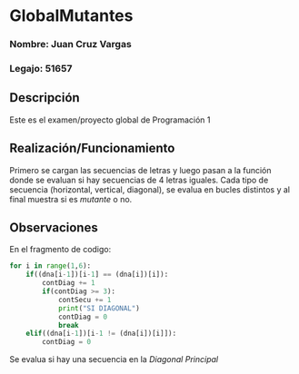 # GlobalMutantes
### Nombre: Juan Cruz Vargas
### Legajo: 51657

## Descripción
Este es el examen/proyecto global de Programación 1 

## Realización/Funcionamiento
Primero se cargan las secuencias de letras y luego pasan a la función donde se evaluan si hay secuencias de 4 letras iguales. Cada tipo de secuencia (horizontal, vertical, diagonal), se evalua en bucles distintos y al final muestra si es *mutante* o no.

## Observaciones
En el fragmento de codigo:
```python
for i in range(1,6):
    if((dna[i-1])[i-1] == (dna[i])[i]):
        contDiag += 1
        if(contDiag >= 3):
            contSecu += 1
            print("SI DIAGONAL")
            contDiag = 0
            break
    elif((dna[i-1])[i-1 != (dna[i])[i]]):
        contDiag = 0
```
Se evalua si hay una secuencia en la *Diagonal Principal*